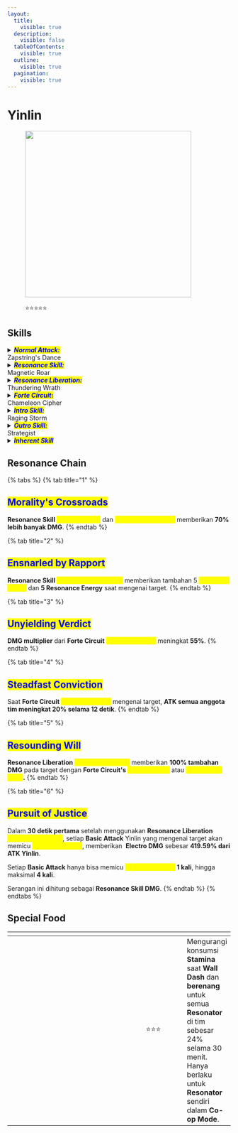 ```yaml
---
layout:
  title:
    visible: true
  description:
    visible: false
  tableOfContents:
    visible: true
  outline:
    visible: true
  pagination:
    visible: true
---
```


# Yinlin

<figure><img src="https://wuthering.wiki/img/rolecard_1302.png" alt="" width="375"><figcaption><p><span data-gb-custom-inline data-tag="emoji" data-code="2b50">⭐</span><span data-gb-custom-inline data-tag="emoji" data-code="2b50">⭐</span><span data-gb-custom-inline data-tag="emoji" data-code="2b50">⭐</span><span data-gb-custom-inline data-tag="emoji" data-code="2b50">⭐</span><span data-gb-custom-inline data-tag="emoji" data-code="2b50">⭐</span></p></figcaption></figure>

## Skills

<details>

<summary><em><mark style="color:blue;"><strong>Normal Attack:</strong></mark></em><br>Zapstring's Dance</summary>

<mark style="color:blue;">**Basic Attack**</mark>\
Yinlin mengendalikan boneka "_<mark style="color:yellow;">**Zapstring**</mark>_" untuk melakukan hingga **4** serangan, memberikan <img src="https://wuthering.wiki/img/element_3.png" alt="" data-size="line"> **Electro DMG**.

<mark style="color:blue;">**Heavy Attack**</mark> \
Yinlin mengonsumsi **STA** untuk mengendalikan "_<mark style="color:yellow;">**Zapstring**</mark>_", memberikan <img src="https://wuthering.wiki/img/element_3.png" alt="" data-size="line"> **Electro DMG**.\
\
<mark style="color:blue;">**Mid-air Attack**</mark>\
Yinlin mengonsumsi **STA** untuk mengendalikan "_<mark style="color:yellow;">**Zapstring**</mark>_" dan melakukan **Mid-air Plunging Attack**, memberikan <img src="https://wuthering.wiki/img/element_3.png" alt="" data-size="line"> **Electro DMG**.\
\
<mark style="color:blue;">**Dodge Counter**</mark>\
Gunakan **Basic Attack** setelah berhasil menghindar untuk menyerang target, memberikan <img src="https://wuthering.wiki/img/element_3.png" alt="" data-size="line"> **Electro DMG**.

</details>

<details>

<summary><em><mark style="color:blue;"><strong>Resonance Skill:</strong></mark></em><br>Magnetic Roar</summary>

<mark style="color:blue;">**Magnetic Roar**</mark>\
Boneka "_<mark style="color:yellow;">**Zapstring**</mark>_" menyerang target dengan <img src="https://wuthering.wiki/img/element_3.png" alt="" data-size="line"> **Electro DMG**, lalu Yinlin memasuki **Resonance Skill&#x20;**<mark style="color:yellow;">**Execution Mode**</mark>.

<mark style="color:blue;">**Execution Mode**</mark>\
Saat mengenai target, **Basic Attack** dan **Dodge Counter** akan memicu <mark style="color:yellow;">**Electromagnetic Blast**</mark> sebanyak **1** kali.\
Setiap tahap **Basic Attack** atau **Dodge Counter** hanya bisa memicu <mark style="color:yellow;">**Electromagnetic Blast**</mark> sekali, hingga maksimal **4** kali.

<mark style="color:blue;">**Electromagnetic Blast**</mark>\
Menyerang semua target yang memiliki tanda **Forte Circuit&#x20;**<mark style="color:yellow;">**Sinner's Mark**</mark>, memberikan <img src="https://wuthering.wiki/img/element_3.png" alt="" data-size="line"> **Electro DMG**.

<mark style="color:blue;">**Lightning Execution**</mark>\
Gunakan **Resonance Skill** setelah mengaktifkan <mark style="color:yellow;">**Magnetic Roar**</mark> untuk melancarkan <mark style="color:yellow;">**Lightning Execution**</mark>, memberikan <img src="https://wuthering.wiki/img/element_3.png" alt="" data-size="line"> **Electro DMG** pada target.\
Jika <mark style="color:yellow;">**Lightning Execution**</mark> tidak digunakan dalam waktu tertentu atau karakter diganti, skill ini akan masuk **Cooldown**.

</details>

<details>

<summary><em><mark style="color:blue;"><strong>Resonance Liberation:</strong></mark></em><br>Thundering Wrath</summary>

Memerintahkan "_<mark style="color:yellow;">**Zapstring**</mark>_" untuk memanggil petir yang menghantam area luas, memberikan <img src="https://wuthering.wiki/img/element_3.png" alt="" data-size="line"> **Electro DMG**.

</details>

<details>

<summary><em><mark style="color:blue;"><strong>Forte Circuit:</strong></mark></em><br>Chameleon Cipher</summary>

<mark style="color:blue;">**Chameleon Cipher**</mark>\
Saat <mark style="color:yellow;">**Judgment Points**</mark> Yinlin penuh, **Heavy Attack** akan digantikan dengan <mark style="color:yellow;">**Chameleon Cipher**</mark>, yang menghabiskan semua <mark style="color:yellow;">**Judgment Points**</mark> untuk menyerang target dan memberikan <img src="https://wuthering.wiki/img/element_3.png" alt="" data-size="line"> **Electro DMG**.\
Jika mengenai target dengan <mark style="color:yellow;">**Sinner's Mark**</mark>, tanda tersebut akan berubah menjadi <mark style="color:yellow;">**Punishment Mark**</mark> selama **18 detik.**\
<mark style="color:yellow;">**Chameleon Cipher**</mark> memberikan **Heavy Attack DMG**.

<mark style="color:blue;">**Sinner's Mark**</mark>\
**Basic Attack&#x20;**<mark style="color:yellow;">**Zapstring's Dance,**</mark> **Resonance Liberation&#x20;**<mark style="color:yellow;">**Thundering Wrath**</mark><mark style="color:yellow;">,</mark> dan **Intro Skill&#x20;**<mark style="color:yellow;">**Roaring Storm**</mark> akan memberikan <mark style="color:yellow;">**Sinner's Mark**</mark> pada target saat terkena serangan.\
<mark style="color:yellow;">**Sinner's Mark**</mark> akan hilang jika Yinlin diganti.

<mark style="color:blue;">**Punishment Mark**</mark>\
Saat target dengan <mark style="color:yellow;">**Punishment Mark**</mark> menerima serangan, _<mark style="color:yellow;">**Judgement Strike**</mark>_ akan menghantam dan memicu **Coordinated Attack** pada semua target dengan <mark style="color:yellow;">**Punishment Mark**</mark>, memberikan <img src="https://wuthering.wiki/img/element_3.png" alt="" data-size="line"> **Electro DMG**.\
Efek ini bisa dipicu maksimal **1** kali per detik.\
&#xNAN;_<mark style="color:yellow;">**Judgement Strike**</mark>_ memberikan **Resonance Skill DMG**.

<mark style="color:blue;">**Judgment Points**</mark>\
Yinlin bisa menyimpan hingga **100&#x20;**<mark style="color:yellow;">**Judgment Points**</mark> dan bisa mendapatkannya melalui:

* Menggunakan **Intro Skill&#x20;**<mark style="color:yellow;">**Raging Storm**</mark>
* Mengenai target dengan **Basic Attack&#x20;**<mark style="color:yellow;">**Zapstring's Dance**</mark>
* Menggunakan **Resonance Skill&#x20;**<mark style="color:yellow;">**Magnetic Roar**</mark>
* Mengenai target dengan **Resonance Skill&#x20;**<mark style="color:yellow;">**Electromagnetic Blast**</mark>
* Menggunakan **Resonance Skill&#x20;**<mark style="color:yellow;">**Lightning Execution**</mark>

</details>

<details>

<summary><em><mark style="color:blue;"><strong>Intro Skill:</strong></mark></em><br>Raging Storm</summary>

Memerintahkan "_<mark style="color:yellow;">**Zapstring**</mark>_" untuk menyerang, memberikan <img src="https://wuthering.wiki/img/element_3.png" alt="" data-size="line"> **Electro DMG** dalam area luas.

</details>

<details>

<summary><em><mark style="color:blue;"><strong>Outro Skill:</strong></mark></em><br>Strategist</summary>

**Resonator** berikutnya mendapatkan peningkatan <img src="https://wuthering.wiki/img/element_3.png" alt="" data-size="line"> **Electro DMG** sebesar **20%** dan **Resonance Liberation DMG** sebesar **25%** selama **14 detik** atau hingga diganti.

</details>

<details>

<summary><em><mark style="color:blue;"><strong>Inherent Skill</strong></mark></em></summary>

<mark style="color:blue;">**Pain Immersion**</mark>\
Setelah menggunakan **Resonance Skill&#x20;**<mark style="color:yellow;">**Magnetic Roar**</mark>, **Crit. Rate** Yinlin meningkat **15%** selama **5 detik**.

<mark style="color:blue;">**Deadly Focus**</mark>\
**Damage** dari **Resonance Skill&#x20;**<mark style="color:yellow;">**Lightning Execution**</mark> meningkat **10%** saat menyerang target dengan **Sinner's Mark**.\
Saat efek ini aktif, **ATK** Yinlin meningkat **10%** selama **4 detik**.

</details>

## Resonance Chain

{% tabs %}
{% tab title="1" %}
## <mark style="color:blue;">Morality's Crossroads</mark>

**Resonance Skill&#x20;**<mark style="color:yellow;">**Magnetic Roar**</mark> dan <mark style="color:yellow;">**Lightning Execution**</mark> memberikan **70% lebih banyak DMG**.
{% endtab %}

{% tab title="2" %}
## <mark style="color:blue;">Ensnarled by Rapport</mark>

**Resonance Skill&#x20;**<mark style="color:yellow;">**Electromagnetic Blast**</mark> memberikan tambahan 5 _<mark style="color:yellow;">**Judgment Points**</mark>_ dan **5 Resonance Energy** saat mengenai target.
{% endtab %}

{% tab title="3" %}
## <mark style="color:blue;">Unyielding Verdict</mark>

**DMG multiplier** dari **Forte Circuit&#x20;**<mark style="color:yellow;">**Judgment Strike**</mark> meningkat **55%**.
{% endtab %}

{% tab title="4" %}
## <mark style="color:blue;">Steadfast Conviction</mark>

Saat **Forte Circuit&#x20;**<mark style="color:yellow;">**Judgment Strike**</mark> mengenai target, **ATK semua anggota tim meningkat 20% selama 12 detik**.
{% endtab %}

{% tab title="5" %}
## <mark style="color:blue;">Resounding Will</mark>

**Resonance Liberation&#x20;**<mark style="color:yellow;">**Thundering Wrath**</mark> memberikan **100% tambahan DMG** pada target dengan **Forte Circuit's&#x20;**<mark style="color:yellow;">**Sinner's Mark**</mark> atau <mark style="color:yellow;">**Punishment Mark**</mark>**.**
{% endtab %}

{% tab title="6" %}
## <mark style="color:blue;">Pursuit of Justice</mark>

Dalam **30 detik pertama** setelah menggunakan **Resonance Liberation&#x20;**<mark style="color:yellow;">**Thundering Wrath**</mark>, setiap **Basic Attack** Yinlin yang mengenai target akan memicu _<mark style="color:yellow;">**Furious Thunder**</mark>_, memberikan <img src="https://wuthering.wiki/img/element_3.png" alt="" data-size="line"> **Electro DMG** sebesar **419.59% dari ATK Yinlin**.

Setiap **Basic Attack** hanya bisa memicu  _<mark style="color:yellow;">**Furious Thunder**</mark>_ **1 kali**, hingga maksimal **4 kali**.

Serangan ini dihitung sebagai **Resonance Skill DMG**.
{% endtab %}
{% endtabs %}

## Special Food

<table data-header-hidden><thead><tr><th width="267"></th><th width="127" align="center"></th><th></th></tr></thead><tbody><tr><td><img src="https://wuthering.wiki/img/item_80001017.png" alt=""></td><td align="center"><span data-gb-custom-inline data-tag="emoji" data-code="2b50">⭐</span><span data-gb-custom-inline data-tag="emoji" data-code="2b50">⭐</span><span data-gb-custom-inline data-tag="emoji" data-code="2b50">⭐</span></td><td>Mengurangi konsumsi <strong>Stamina</strong> saat <strong>Wall Dash</strong> dan <strong>berenang</strong> untuk semua <strong>Resonator</strong> di tim sebesar 24% selama 30 menit.<br>Hanya berlaku untuk <strong>Resonator</strong> sendiri dalam <strong>Co-op Mode</strong>.</td></tr></tbody></table>

